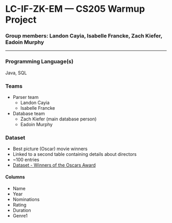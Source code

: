 # LC-IF-ZK-EM — CS205 Warmup Project

### Group members: Landon Cayia, Isabelle Francke, Zach Kiefer, Eadoin Murphy

---

### Programming Language(s)
Java, SQL

### Teams
- Parser team
    - Landon Cayia
    - Isabelle Francke
- Database team
    - Zach Kiefer (main database person)
    - Eadoin Murphy
    
### Dataset
- Best picture (Oscar) movie winners
- Linked to a second table containing details about directors
- ~100 entries
- [Dataset - Winners of the Oscars Award](https://cs.uwaterloo.ca/~s255khan/oscars.html)

#### Columns
- Name
- Year
- Nominations
- Rating
- Duration
- Genre1